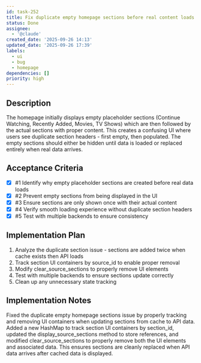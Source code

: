 ```yaml
---
id: task-252
title: Fix duplicate empty homepage sections before real content loads
status: Done
assignee:
  - '@claude'
created_date: '2025-09-26 14:13'
updated_date: '2025-09-26 17:39'
labels:
  - ui
  - bug
  - homepage
dependencies: []
priority: high
---
```


## Description

The homepage initially displays empty placeholder sections (Continue Watching, Recently Added, Movies, TV Shows) which are then followed by the actual sections with proper content. This creates a confusing UI where users see duplicate section headers - first empty, then populated. The empty sections should either be hidden until data is loaded or replaced entirely when real data arrives.

## Acceptance Criteria
<!-- AC:BEGIN -->
- [x] #1 Identify why empty placeholder sections are created before real data loads
- [x] #2 Prevent empty sections from being displayed in the UI
- [x] #3 Ensure sections are only shown once with their actual content
- [x] #4 Verify smooth loading experience without duplicate section headers
- [x] #5 Test with multiple backends to ensure consistency
<!-- AC:END -->


## Implementation Plan

1. Analyze the duplicate section issue - sections are added twice when cache exists then API loads
2. Track section UI containers by source_id to enable proper removal
3. Modify clear_source_sections to properly remove UI elements
4. Test with multiple backends to ensure sections update correctly
5. Clean up any unnecessary state tracking

## Implementation Notes

Fixed the duplicate empty homepage sections issue by properly tracking and removing UI containers when updating sections from cache to API data. Added a new HashMap to track section UI containers by section_id, updated the display_source_sections method to store references, and modified clear_source_sections to properly remove both the UI elements and associated data. This ensures sections are cleanly replaced when API data arrives after cached data is displayed.
